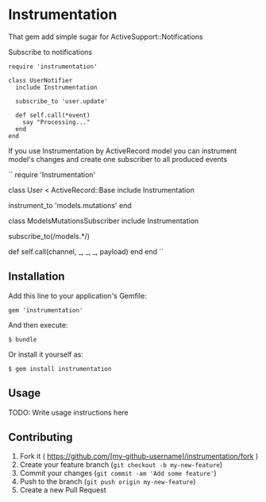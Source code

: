 # Instrumentation

That gem add simple sugar for ActiveSupport::Notifications

Subscribe to notifications

```
require 'instrumentation'

class UserNotifier
  include Instrumentation

  subscribe_to 'user.update'

  def self.call(*event)
    say "Processing..."
  end
end
```

If you use Instrumentation by ActiveRecord model you can instrument model's changes and create one subscriber to all produced events

``
require 'Instrumentation'

class User < ActiveRecord::Base
  include Instrumentation

  instrument_to 'models.mutations'
end

class ModelsMutationsSubscriber
  include Instrumentation

  subscribe_to(/models.*/)

  def self.call(channel, _, _, _, payload)
  end
end
``

## Installation

Add this line to your application's Gemfile:

    gem 'instrumentation'

And then execute:

    $ bundle

Or install it yourself as:

    $ gem install instrumentation

## Usage

TODO: Write usage instructions here

## Contributing

1. Fork it ( https://github.com/[my-github-username]/instrumentation/fork )
2. Create your feature branch (`git checkout -b my-new-feature`)
3. Commit your changes (`git commit -am 'Add some feature'`)
4. Push to the branch (`git push origin my-new-feature`)
5. Create a new Pull Request

